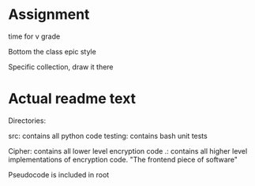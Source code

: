 # Assignment
time for v grade

Bottom the class epic style

Specific collection, draw it there

# Actual readme text
Directories:

src: contains all python code
testing: contains bash unit tests

Cipher: contains all lower level encryption code 
.\: contains all higher level implementations of encryption code. "The frontend piece of software"

Pseudocode is included in root